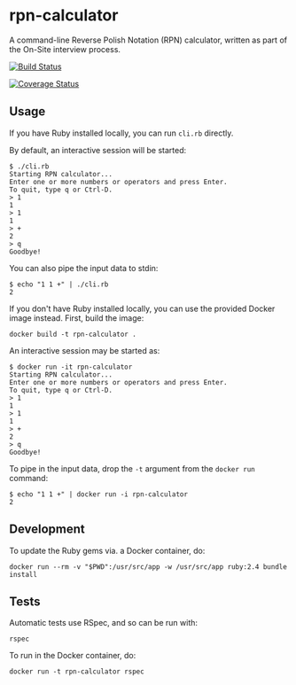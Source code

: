 # rpn-calculator
A command-line Reverse Polish Notation (RPN) calculator, written as part of the On-Site interview process.

[![Build Status](https://travis-ci.org/501st-alpha1/rpn-calculator.svg?branch=master)](https://travis-ci.org/501st-alpha1/rpn-calculator)

[![Coverage Status](https://coveralls.io/repos/github/501st-alpha1/rpn-calculator/badge.svg?branch=master)](https://coveralls.io/github/501st-alpha1/rpn-calculator?branch=master)

## Usage

If you have Ruby installed locally, you can run `cli.rb` directly.

By default, an interactive session will be started:

```
$ ./cli.rb
Starting RPN calculator...
Enter one or more numbers or operators and press Enter.
To quit, type q or Ctrl-D.
> 1
1
> 1
1
> +
2
> q
Goodbye!
```

You can also pipe the input data to stdin:

```
$ echo "1 1 +" | ./cli.rb
2
```

If you don't have Ruby installed locally, you can use the provided Docker image instead.  First, build the image:

```
docker build -t rpn-calculator .
```

An interactive session may be started as:

```
$ docker run -it rpn-calculator
Starting RPN calculator...
Enter one or more numbers or operators and press Enter.
To quit, type q or Ctrl-D.
> 1
1
> 1
1
> +
2
> q
Goodbye!
```

To pipe in the input data, drop the `-t` argument from the `docker run` command:

```
$ echo "1 1 +" | docker run -i rpn-calculator
2
```

## Development

To update the Ruby gems via. a Docker container, do:

```
docker run --rm -v "$PWD":/usr/src/app -w /usr/src/app ruby:2.4 bundle install
```

## Tests

Automatic tests use RSpec, and so can be run with:

```
rspec
```

To run in the Docker container, do:

```
docker run -t rpn-calculator rspec
```
